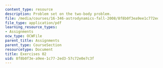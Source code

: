 ```yaml
---
content_type: resource
description: Problem set on the two-body problem.
file: /media/courses/16-346-astrodynamics-fall-2008/8f8b0f3ea9ee1c772ed357c72e0e7c3f_ex_02.pdf
file_type: application/pdf
learning_resource_types:
- Assignments
ocw_type: OCWFile
parent_title: Assignments
parent_type: CourseSection
resourcetype: Document
title: Exercises 02
uid: 8f8b0f3e-a9ee-1c77-2ed3-57c72e0e7c3f
---
```

